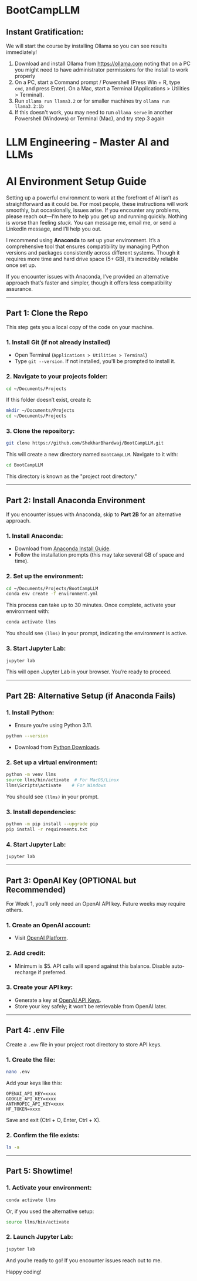 # BootCampLLM

## Instant Gratification:

We will start the course by installing Ollama so you can see results immediately!
1. Download and install Ollama from https://ollama.com noting that on a PC you might need to have administrator permissions for the install to work properly
2. On a PC, start a Command prompt / Powershell (Press Win + R, type `cmd`, and press Enter). On a Mac, start a Terminal (Applications > Utilities > Terminal).
3. Run `ollama run llama3.2` or for smaller machines try `ollama run llama3.2:1b`
4. If this doesn't work, you may need to run `ollama serve` in another Powershell (Windows) or Terminal (Mac), and try step 3 again

# LLM Engineering - Master AI and LLMs

# AI Environment Setup Guide

Setting up a powerful environment to work at the forefront of AI isn’t as straightforward as it could be. For most people, these instructions will work smoothly, but occasionally, issues arise. If you encounter any problems, please reach out—I’m here to help you get up and running quickly. Nothing is worse than feeling _stuck_. You can message me, email me, or send a LinkedIn message, and I’ll help you out.

I recommend using **Anaconda** to set up your environment. It’s a comprehensive tool that ensures compatibility by managing Python versions and packages consistently across different systems. Though it requires more time and hard drive space (5+ GB), it’s incredibly reliable once set up.

If you encounter issues with Anaconda, I’ve provided an alternative approach that’s faster and simpler, though it offers less compatibility assurance.

---

## Part 1: Clone the Repo

This step gets you a local copy of the code on your machine.

### 1. Install Git (if not already installed)

- Open Terminal (`Applications > Utilities > Terminal`)
- Type `git --version`. If not installed, you'll be prompted to install it.

### 2. Navigate to your projects folder:
```bash
cd ~/Documents/Projects
```
If this folder doesn’t exist, create it:
```bash
mkdir ~/Documents/Projects
cd ~/Documents/Projects
```

### 3. Clone the repository:
```bash
git clone https://github.com/ShekharBhardwaj/BootCampLLM.git
```
This will create a new directory named `BootCampLLM`. Navigate to it with:
```bash
cd BootCampLLM
```
This directory is known as the "project root directory."

---

## Part 2: Install Anaconda Environment

If you encounter issues with Anaconda, skip to **Part 2B** for an alternative approach.

### 1. Install Anaconda:
- Download from [Anaconda Install Guide](https://docs.anaconda.com/anaconda/install/mac-os/).
- Follow the installation prompts (this may take several GB of space and time).

### 2. Set up the environment:
```bash
cd ~/Documents/Projects/BootCampLLM  
conda env create -f environment.yml
```
This process can take up to 30 minutes. Once complete, activate your environment with:
```bash
conda activate llms
```
You should see `(llms)` in your prompt, indicating the environment is active.

### 3. Start Jupyter Lab:
```bash
jupyter lab
```
This will open Jupyter Lab in your browser. You’re ready to proceed.

---

## Part 2B: Alternative Setup (if Anaconda Fails)

### 1. Install Python:
- Ensure you’re using Python 3.11.
```bash
python --version
```
- Download from [Python Downloads](https://www.python.org/downloads/).

### 2. Set up a virtual environment:
```bash
python -m venv llms
source llms/bin/activate  # For MacOS/Linux
llms\Scripts\activate    # For Windows
```
You should see `(llms)` in your prompt.

### 3. Install dependencies:
```bash
python -m pip install --upgrade pip
pip install -r requirements.txt
```

### 4. Start Jupyter Lab:
```bash
jupyter lab
```

---

## Part 3: OpenAI Key (OPTIONAL but Recommended)

For Week 1, you’ll only need an OpenAI API key. Future weeks may require others.

### 1. Create an OpenAI account:  
- Visit [OpenAI Platform](https://platform.openai.com/).

### 2. Add credit:  
- Minimum is $5. API calls will spend against this balance. Disable auto-recharge if preferred.

### 3. Create your API key:  
- Generate a key at [OpenAI API Keys](https://platform.openai.com/api-keys).
- Store your key safely; it won’t be retrievable from OpenAI later.

---

## Part 4: .env File

Create a `.env` file in your project root directory to store API keys.

### 1. Create the file:
```bash
nano .env
```
Add your keys like this:
```
OPENAI_API_KEY=xxxx
GOOGLE_API_KEY=xxxx
ANTHROPIC_API_KEY=xxxx
HF_TOKEN=xxxx
```
Save and exit (Ctrl + O, Enter, Ctrl + X).

### 2. Confirm the file exists:
```bash
ls -a
```

---

## Part 5: Showtime!

### 1. Activate your environment:
```bash
conda activate llms
```
Or, if you used the alternative setup:
```bash
source llms/bin/activate
```

### 2. Launch Jupyter Lab:
```bash
jupyter lab
```

And you’re ready to go! If you encounter issues reach out to me.

Happy coding!

